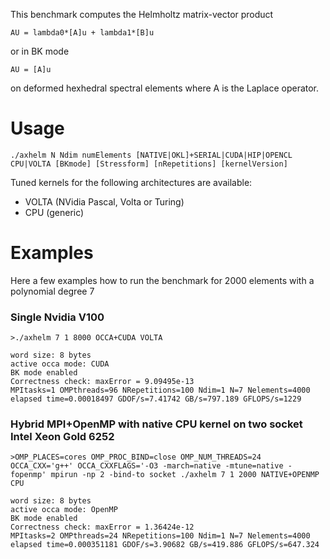 This benchmark computes the Helmholtz matrix-vector product
```
AU = lambda0*[A]u + lambda1*[B]u
```
or in BK mode
```
AU = [A]u
```
on deformed hexhedral spectral elements where A is the Laplace operator.

# Usage

```
./axhelm N Ndim numElements [NATIVE|OKL]+SERIAL|CUDA|HIP|OPENCL CPU|VOLTA [BKmode] [Stressform] [nRepetitions] [kernelVersion]
```
Tuned kernels for the following architectures are available:
* VOLTA (NVidia Pascal, Volta or Turing)
* CPU (generic)	

# Examples
Here a few examples how to run the benchmark for 2000 elements with a polynomial degree 7

### Single Nvidia V100
```
>./axhelm 7 1 8000 OCCA+CUDA VOLTA

word size: 8 bytes
active occa mode: CUDA
BK mode enabled
Correctness check: maxError = 9.09495e-13
MPItasks=1 OMPthreads=96 NRepetitions=100 Ndim=1 N=7 Nelements=4000 elapsed time=0.00018497 GDOF/s=7.41742 GB/s=797.189 GFLOPS/s=1229 
```

### Hybrid MPI+OpenMP with native CPU kernel on two socket Intel Xeon Gold 6252
```
>OMP_PLACES=cores OMP_PROC_BIND=close OMP_NUM_THREADS=24 OCCA_CXX='g++' OCCA_CXXFLAGS='-O3 -march=native -mtune=native -fopenmp' mpirun -np 2 -bind-to socket ./axhelm 7 1 2000 NATIVE+OPENMP CPU

word size: 8 bytes
active occa mode: OpenMP
BK mode enabled
Correctness check: maxError = 1.36424e-12
MPItasks=2 OMPthreads=24 NRepetitions=100 Ndim=1 N=7 Nelements=4000 elapsed time=0.000351181 GDOF/s=3.90682 GB/s=419.886 GFLOPS/s=647.324
```
